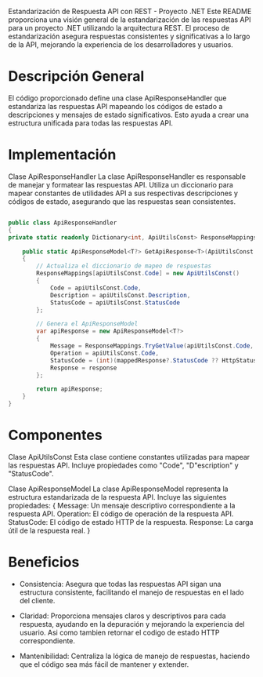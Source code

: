 Estandarización de Respuesta API con REST - Proyecto .NET
Este README proporciona una visión general de la estandarización de las respuestas API para un proyecto .NET utilizando la arquitectura REST. El proceso de estandarización asegura respuestas consistentes y significativas a lo largo de la API, mejorando la experiencia de los desarrolladores y usuarios.

# Descripción General
El código proporcionado define una clase ApiResponseHandler que estandariza las respuestas API mapeando los códigos de estado a descripciones y mensajes de estado significativos. Esto ayuda a crear una estructura unificada para todas las respuestas API.

# Implementación
Clase ApiResponseHandler
La clase ApiResponseHandler es responsable de manejar y formatear las respuestas API. Utiliza un diccionario para mapear constantes de utilidades API a sus respectivas descripciones y códigos de estado, asegurando que las respuestas sean consistentes.

```csharp

public class ApiResponseHandler
{
private static readonly Dictionary<int, ApiUtilsConst> ResponseMappings = new();

    public static ApiResponseModel<T?> GetApiResponse<T>(ApiUtilsConst apiUtilsConst, T? response)
    {
        // Actualiza el diccionario de mapeo de respuestas
        ResponseMappings[apiUtilsConst.Code] = new ApiUtilsConst()
        {
            Code = apiUtilsConst.Code,
            Description = apiUtilsConst.Description,
            StatusCode = apiUtilsConst.StatusCode
        };

        // Genera el ApiResponseModel
        var apiResponse = new ApiResponseModel<T?>
        {
            Message = ResponseMappings.TryGetValue(apiUtilsConst.Code, out var mappedResponse) ? mappedResponse.Description : "Error desconocido",
            Operation = apiUtilsConst.Code,
            StatusCode = (int)(mappedResponse?.StatusCode ?? HttpStatusCode.InternalServerError),
            Response = response
        };

        return apiResponse;
    }
}
```
# Componentes
Clase ApiUtilsConst
Esta clase contiene constantes utilizadas para mapear las respuestas API. Incluye propiedades como "Code", "D"escription" y "StatusCode".

Clase ApiResponseModel<T>
La clase ApiResponseModel representa la estructura estandarizada de la respuesta API. Incluye las siguientes propiedades:
{
    Message: Un mensaje descriptivo correspondiente a la respuesta API.
    Operation: El código de operación de la respuesta API.
    StatusCode: El código de estado HTTP de la respuesta.
    Response: La carga útil de la respuesta real. 
}   


# Beneficios
* Consistencia: Asegura que todas las respuestas API sigan una estructura consistente, facilitando el manejo de respuestas en el lado del cliente.


* Claridad: Proporciona mensajes claros y descriptivos para cada respuesta, ayudando en la depuración y mejorando la experiencia del usuario. Asi como tambien retornar el codigo de estado HTTP correspondiente.


* Mantenibilidad: Centraliza la lógica de manejo de respuestas, haciendo que el código sea más fácil de mantener y extender.
